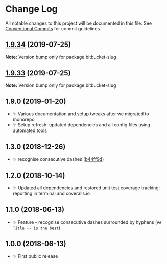 # Change Log

All notable changes to this project will be documented in this file.
See [Conventional Commits](https://conventionalcommits.org) for commit guidelines.

## [1.9.34](https://gitlab.com/codsen/codsen/compare/bitbucket-slug@1.9.33...bitbucket-slug@1.9.34) (2019-07-25)

**Note:** Version bump only for package bitbucket-slug





## [1.9.33](https://gitlab.com/codsen/codsen/compare/bitbucket-slug@1.9.32...bitbucket-slug@1.9.33) (2019-07-25)

**Note:** Version bump only for package bitbucket-slug

## 1.9.0 (2019-01-20)

- ✨ Various documentation and setup tweaks after we migrated to monorepo
- ✨ Setup refresh: updated dependencies and all config files using automated tools

## 1.3.0 (2018-12-26)

- ✨ recognise consecutive dashes ([b44ff9d](https://gitlab.com/codsen/codsen/tree/master/packages/bitbucket-slug/commits/b44ff9d))

## 1.2.0 (2018-10-14)

- ✨ Updated all dependencies and restored unit test coverage tracking: reporting in terminal and coveralls.io

## 1.1.0 (2018-06-13)

- ✨ Feature - recognise consecutive dashes surrounded by hyphens (`## Title -- is the best`)

## 1.0.0 (2018-06-13)

- ✨ First public release
